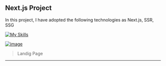 ## Next.js Project

In this project, I have adopted the following technologies
as Next.js, SSR, SSG

[![My Skills](https://skillicons.dev/icons?i=next)](https://skillicons.dev)

[![image](https://github.com/DavidP1983/Nextjs/assets/40338951/61cce68b-e344-4da0-ad23-5cc6f22d37fc)](https://nextjs-one-beta-89.vercel.app/)

> Landig Page
-------




